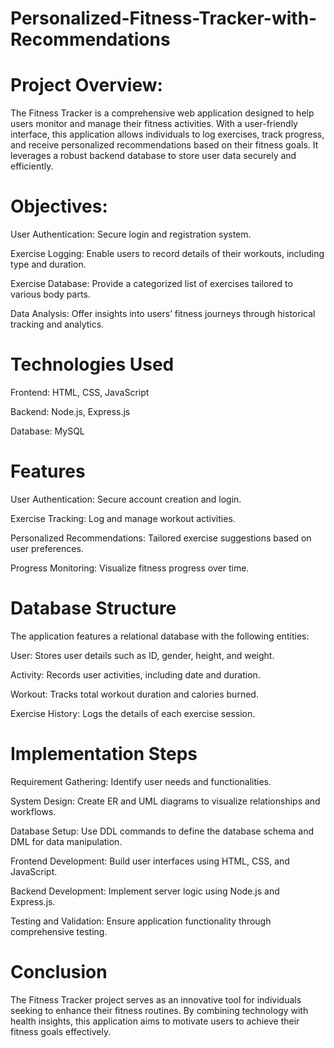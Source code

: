 # Personalized-Fitness-Tracker-with-Recommendations

# Project Overview:

The Fitness Tracker is a comprehensive web application designed to help users monitor and manage their fitness activities. With a user-friendly interface, this application allows individuals to log exercises, track progress, and receive personalized recommendations based on their fitness goals. It leverages a robust backend database to store user data securely and efficiently.

# Objectives:

User Authentication: Secure login and registration system.

Exercise Logging: Enable users to record details of their workouts, including type and duration.

Exercise Database: Provide a categorized list of exercises tailored to various body parts.

Data Analysis: Offer insights into users’ fitness journeys through historical tracking and analytics.

# Technologies Used

Frontend: HTML, CSS, JavaScript

Backend: Node.js, Express.js

Database: MySQL

# Features

User Authentication: Secure account creation and login.

Exercise Tracking: Log and manage workout activities.

Personalized Recommendations: Tailored exercise suggestions based on user preferences.

Progress Monitoring: Visualize fitness progress over time.

# Database Structure

The application features a relational database with the following entities:

User: Stores user details such as ID, gender, height, and weight.

Activity: Records user activities, including date and duration.

Workout: Tracks total workout duration and calories burned.

Exercise History: Logs the details of each exercise session.

# Implementation Steps

Requirement Gathering: Identify user needs and functionalities.

System Design: Create ER and UML diagrams to visualize relationships and workflows.

Database Setup: Use DDL commands to define the database schema and DML for data manipulation.

Frontend Development: Build user interfaces using HTML, CSS, and JavaScript.

Backend Development: Implement server logic using Node.js and Express.js.

Testing and Validation: Ensure application functionality through comprehensive testing.

# Conclusion

The Fitness Tracker project serves as an innovative tool for individuals seeking to enhance their fitness routines. By combining technology with health insights, this application aims to motivate users to achieve their fitness goals effectively.

